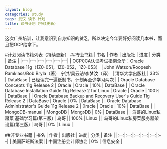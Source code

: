 ```yaml
---
layout: blog
categories: study
tags: 武汉 读书 计划
title: 读书计划（持续更新）
---
```


这次广州培训，让我意识到自身知识的贫乏。所以决定今年要好好阅读几本书，而且把OCP给拿下。

#计划阅读书籍列表（持续更新）
##专业书籍
| 书名 | 作者 | 出版社 | 进度 | 分类 | 备注 |
|:--:|:--:|:--:|:--:|:--:|:--|
| OCPOCA认证考试指南全册：Oracle Database 11g（1Z0-051，1Z0-052，1Z0-053） | John Watson/Roopesh Ramklass/Bob Bryla（著） 宁洪/吴云洁/李梦汶（译） | 清华大学出版社 | 33% | DataBase | 已经读完一遍纸制书，计划再至少学习两次 |
| Oracle Database Concepts 11g Release 2 | Oracle | Oracle | 10% | DataBase |
| Oracle Database Installation Guide 11g Release 2 for Linux | Oracle | Oracle | 100% | DataBase |
| Oracle Database Backup and Recovery User's Guide 11g Release 2 | DataBase | Oracle | 0% | DataBase |
| Oracle Database Administrator's Guide 11g Release 2 | Oracle | Oracle | 10% | DataBase |
| MongoDB-manual | MongoDB | MongoDB | 0% | DataBase |
| 鸟哥的Linux私房菜 基础学习篇(第三版) | 鸟哥 || 100% | Linux |
| 鸟哥的Linux私房菜服务器架设篇(第三版) | 鸟哥 || 0% | Linux |


##非专业书籍
| 书名 | 作者 | 出版社 | 进度 | 分类 | 备注 |
|:--:|:--:|:--:|:--:|:--:|:--|
| 美国萨班斯法案 || 中国注册会计师协会 | 0% | 信息安全 |
